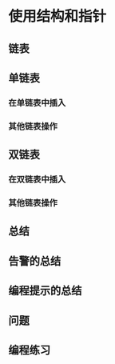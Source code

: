 # 使用结构和指针
## 链表
## 单链表
### 在单链表中插入
### 其他链表操作
## 双链表
### 在双链表中插入
### 其他链表操作
## 总结
## 告警的总结
## 编程提示的总结
## 问题
## 编程练习